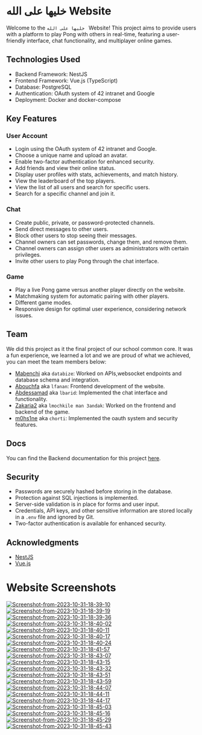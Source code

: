 # خليها على الله  Website

Welcome to the `خليها على الله ` Website! This project aims to provide users with a platform to play Pong with others in real-time, featuring a user-friendly interface, chat functionality, and multiplayer online games.

## Technologies Used

- Backend Framework: NestJS
- Frontend Framework: Vue.js (TypeScript)
- Database: PostgreSQL
- Authentication: OAuth system of 42 intranet and Google
- Deployment: Docker and docker-compose

## Key Features

### User Account

- Login using the OAuth system of 42 intranet and Google.
- Choose a unique name and upload an avatar.
- Enable two-factor authentication for enhanced security.
- Add friends and view their online status.
- Display user profiles with stats, achievements, and match history.
- View the leaderboard of the top players.
- View the list of all users and search for specific users.
- Search for a specific channel and join it.

### Chat

- Create public, private, or password-protected channels.
- Send direct messages to other users.
- Block other users to stop seeing their messages.
- Channel owners can set passwords, change them, and remove them.
- Channel owners can assign other users as administrators with certain privileges.
- Invite other users to play Pong through the chat interface.

### Game

- Play a live Pong game versus another player directly on the website.
- Matchmaking system for automatic pairing with other players.
- Different game modes.
- Responsive design for optimal user experience, considering network issues.

## Team

We did this project as it the final project of our school common core. It was a fun experience, we learned a lot and we are proud of what we achieved, you can meet the team members below:

- [Mabenchi](https://www.linkedin.com/in/marouane-benchiekh/) aka `databize`: Worked on APIs,websocket endpoints and database schema and integration.
- [Abouchfa](https://github.com/Abdeljalil-Bouchfar) aka `lfanan`: Frontend development of the website.
- [Abdessamad](https://github.com/abdessamadalami) aka `lbarid`: Implemented the chat interface and functionality.
- [Zakaria2](https://github.com/Zakaria2ee) aka `lmochkile man 3andak`: Worked on the frontend and backend of the game.
- [m0hs1ne](https://github.com/m0hs1ne) aka `chorti`: Implemented the oauth system and security features.

## Docs

You can find the Backend documentation for this project [here](Back/Docs/).

## Security

- Passwords are securely hashed before storing in the database.
- Protection against SQL injections is implemented.
- Server-side validation is in place for forms and user input.
- Credentials, API keys, and other sensitive information are stored locally in a `.env` file and ignored by Git.
- Two-factor authentication is available for enhanced security.

## Acknowledgments

- [NestJS](https://nestjs.com)
- [Vue.js](https://vuejs.org)

# Website Screenshots
<a href="https://ibb.co/PZSR7LP"><img src="https://i.ibb.co/LzGMLFc/Screenshot-from-2023-10-31-18-39-10.png" alt="Screenshot-from-2023-10-31-18-39-10" border="0"></a>
<a href="https://ibb.co/9TWrdF5"><img src="https://i.ibb.co/VSTqk74/Screenshot-from-2023-10-31-18-39-19.png" alt="Screenshot-from-2023-10-31-18-39-19" border="0"></a>
<a href="https://ibb.co/ky3mmRP"><img src="https://i.ibb.co/268ZZDp/Screenshot-from-2023-10-31-18-39-36.png" alt="Screenshot-from-2023-10-31-18-39-36" border="0"></a>
<a href="https://ibb.co/thbfMY0"><img src="https://i.ibb.co/j5LKv3C/Screenshot-from-2023-10-31-18-40-02.png" alt="Screenshot-from-2023-10-31-18-40-02" border="0"></a>
<a href="https://ibb.co/YZkPFJQ"><img src="https://i.ibb.co/3zN49Vd/Screenshot-from-2023-10-31-18-40-11.png" alt="Screenshot-from-2023-10-31-18-40-11" border="0"></a>
<a href="https://ibb.co/7nzL4v6"><img src="https://i.ibb.co/pfP5y29/Screenshot-from-2023-10-31-18-40-17.png" alt="Screenshot-from-2023-10-31-18-40-17" border="0"></a>
<a href="https://ibb.co/Bz52JD2"><img src="https://i.ibb.co/bWM5Vh5/Screenshot-from-2023-10-31-18-40-24.png" alt="Screenshot-from-2023-10-31-18-40-24" border="0"></a>
<a href="https://ibb.co/B6Zc9tD"><img src="https://i.ibb.co/NNjtMsh/Screenshot-from-2023-10-31-18-41-57.png" alt="Screenshot-from-2023-10-31-18-41-57" border="0"></a>
<a href="https://ibb.co/3hVTrW9"><img src="https://i.ibb.co/XJ6W2pr/Screenshot-from-2023-10-31-18-43-07.png" alt="Screenshot-from-2023-10-31-18-43-07" border="0"></a>
<a href="https://ibb.co/bPgFmkb"><img src="https://i.ibb.co/kxgJBtm/Screenshot-from-2023-10-31-18-43-15.png" alt="Screenshot-from-2023-10-31-18-43-15" border="0"></a>
<a href="https://ibb.co/QJbX2V0"><img src="https://i.ibb.co/D1VLxFd/Screenshot-from-2023-10-31-18-43-32.png" alt="Screenshot-from-2023-10-31-18-43-32" border="0"></a>
<a href="https://ibb.co/N18ySQJ"><img src="https://i.ibb.co/mvLc812/Screenshot-from-2023-10-31-18-43-51.png" alt="Screenshot-from-2023-10-31-18-43-51" border="0"></a>
<a href="https://ibb.co/4WKYNFC"><img src="https://i.ibb.co/rkFcyQq/Screenshot-from-2023-10-31-18-43-59.png" alt="Screenshot-from-2023-10-31-18-43-59" border="0"></a>
<a href="https://ibb.co/q0JKddy"><img src="https://i.ibb.co/yh4tXXf/Screenshot-from-2023-10-31-18-44-07.png" alt="Screenshot-from-2023-10-31-18-44-07" border="0"></a>
<a href="https://ibb.co/F7snZbZ"><img src="https://i.ibb.co/j4VH0v0/Screenshot-from-2023-10-31-18-44-11.png" alt="Screenshot-from-2023-10-31-18-44-11" border="0"></a>
<a href="https://ibb.co/N7GZXhk"><img src="https://i.ibb.co/Km8FYZQ/Screenshot-from-2023-10-31-18-44-17.png" alt="Screenshot-from-2023-10-31-18-44-17" border="0"></a>
<a href="https://ibb.co/Z21ThYw"><img src="https://i.ibb.co/DrgK786/Screenshot-from-2023-10-31-18-45-03.png" alt="Screenshot-from-2023-10-31-18-45-03" border="0"></a>
<a href="https://ibb.co/BnWKwpz"><img src="https://i.ibb.co/phVrn70/Screenshot-from-2023-10-31-18-45-16.png" alt="Screenshot-from-2023-10-31-18-45-16" border="0"></a>
<a href="https://ibb.co/9p9pVLv"><img src="https://i.ibb.co/VLWLQZN/Screenshot-from-2023-10-31-18-45-29.png" alt="Screenshot-from-2023-10-31-18-45-29" border="0"></a>
<a href="https://ibb.co/cgdKtzH"><img src="https://i.ibb.co/NVzgpwP/Screenshot-from-2023-10-31-18-45-43.png" alt="Screenshot-from-2023-10-31-18-45-43" border="0"></a>
